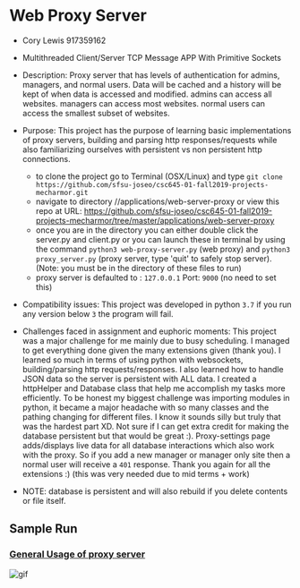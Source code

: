 # Web Proxy Server

- Cory Lewis 917359162

- Multithreaded Client/Server TCP Message APP With Primitive Sockets
- Description: Proxy server that has levels of authentication for admins, managers, and normal users. Data will be cached and a history will be kept of when data is accessed and modified. admins can access all websites. managers can access most websites. normal users can access the smallest subset of websites.
- Purpose: This project has the purpose of learning basic implementations of proxy servers, building and parsing http responses/requests while also familiarizing ourselves with persistent vs non persistent http connections.

  - to clone the project go to Terminal (OSX/Linux) and type `git clone https://github.com/sfsu-joseo/csc645-01-fall2019-projects-mecharmor.git`
  - navigate to directory //applications/web-server-proxy or view this repo at URL: https://github.com/sfsu-joseo/csc645-01-fall2019-projects-mecharmor/tree/master/applications/web-server-proxy
  - once you are in the directory you can either double click the server.py and client.py or you can launch these in terminal by using the command
    `python3 web-proxy-server.py` (web proxy) and `python3 proxy_server.py` (proxy server, type 'quit' to safely stop server). (Note: you must be in the directory of these files to run)
  - proxy server is defaulted to : `127.0.0.1` Port: `9000` (no need to set this)

- Compatibility issues: This project was developed in python `3.7` if you run any version below `3` the program will fail.
- Challenges faced in assignment and euphoric moments:
  This project was a major challenge for me mainly due to busy scheduling. I managed to get everything done given the many extensions given (thank you). I learned so much in terms of using python with websockets, building/parsing http requests/responses. I also learned how to handle JSON data so the server is persistent with ALL data. I created a httpHelper and Database class that help me accomplish my tasks more efficiently. To be honest my biggest challenge was importing modules in python, it became a major headache with so many classes and the pathing changing for different files. I know it sounds silly but truly that was the hardest part XD. Not sure if I can get extra credit for making the database persistent but that would be great :). Proxy-settings page adds/displays live data for all database interactions which also work with the proxy. So if you add a new manager or manager only site then a normal user will receive a `401` response. Thank you again for all the extensions :) (this was very needed due to mid terms + work)

- NOTE: database is persistent and will also rebuild if you delete contents or file itself.

## Sample Run

### [General Usage of proxy server](https://github.com/sfsu-joseo/csc645-01-fall2019-projects-mecharmor/blob/master/applications/web-server-proxy/test_run.gif)

![gif](https://github.com/sfsu-joseo/csc645-01-fall2019-projects-mecharmor/blob/master/applications/web-server-proxy/test_run.gif)
